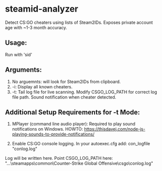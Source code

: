 # steamid-analyzer
Detect CS:GO cheaters using lists of Steam2IDs.
Exposes private account age with ~1-3 month accuracy.

## Usage:
Run with 'sid'

## Arguments:
1. No arguemnts: will look for Steam2IDs from clipboard.
2. -i: Display all known cheaters.
3. -t: Tail log file for live scanning.  Modify CSGO_LOG_PATH for correct log file path. Sound notification when cheater detected.

## Additional Setup Requirements for -t Mode:
1. MPlayer (command line audio player): Required to play sound notifications on Windows.
HOWTO: https://thisdavej.com/node-js-playing-sounds-to-provide-notifications/

2. Enable CS:GO console logging.
In your autoexec.cfg add:
con_logfile "conlog.log"

Log will be written here. Point CSGO_LOG_PATH here:
"...\steamapps\common\Counter-Strike Global Offensive\csgo\conlog.log"
